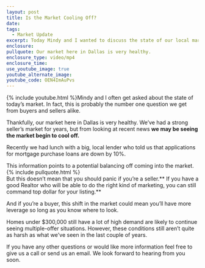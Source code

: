 ```yaml
---
layout: post
title: Is the Market Cooling Off?
date:
tags:
  - Market Update
excerpt: Today Mindy and I wanted to discuss the state of our local market and what it means for your real estate transaction.
enclosure:
pullquote: Our market here in Dallas is very healthy.
enclosure_type: video/mp4
enclosure_time:
use_youtube_image: true
youtube_alternate_image:
youtube_code: OEN4ImAuPvs
---
```



{% include youtube.html %}Mindy and I often get asked about the state of today’s market. In fact, this is probably the number one question we get from buyers and sellers alike.&nbsp;

Thankfully, our market here in Dallas is very healthy. We’ve had a strong seller’s market for years, but from looking at recent news **we may be seeing the market begin to cool off.&nbsp;**

Recently we had lunch with a big, local lender who told us that applications for mortgage purchase loans are down by 10%.&nbsp;

This information points to a potential balancing off coming into the market.&nbsp;
<br>{% include pullquote.html %}
<br>But this doesn’t mean that you should panic if you’re a seller.** If you have a good Realtor who will be able to do the right kind of marketing, you can still command top dollar for your listing.**&nbsp;

And if you’re a buyer, this shift in the market could mean you’ll have more leverage so long as you know where to look.&nbsp;

Homes under $300,000 still have a lot of high demand are likely to continue seeing multiple-offer situations. However, these conditions still aren’t quite as harsh as what we've seen in the last couple of years.

If you have any other questions or would like more information feel free to give us a call or send us an email. We look forward to hearing from you soon.
<br>&nbsp;